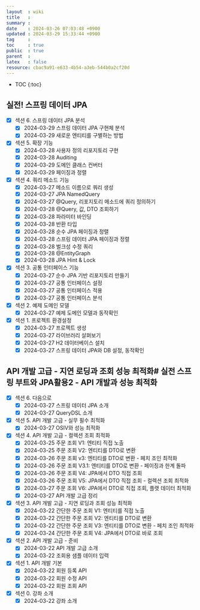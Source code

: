 ```yaml
---
layout  : wiki
title   : 
summary : 
date    : 2024-03-26 07:03:48 +0900
updated : 2024-03-29 15:33:44 +0900
tag     : 
toc     : true
public  : true
parent  : 
latex   : false
resource: cbac9a91-e633-4b54-a3eb-544b0a2cf20d
---
```

* TOC
{:toc}
## 실전! 스프링 데이터 JPA
* [X] 섹션 6. 스프링 데이터 JPA 분석
    * [X] 2024-03-29 스프링 데이터 JPA 구현체 분석
    * [X] 2024-03-29 새로운 엔티티를 구별하는 방법
* [X] 섹션 5. 확장 기능
    * [X] 2024-03-28 사용자 정의 리포지토리 구현
    * [X] 2024-03-28 Auditing
    * [X] 2024-03-29 도메인 클래스 컨버터
    * [X] 2024-03-29 페이징과 정렬
* [X] 섹션 4. 쿼리 메소드 기능
    * [X] 2024-03-27 메소드 이름으로 쿼리 생성
    * [X] 2024-03-27 JPA NamedQuery
    * [X] 2024-03-27 @Query, 리포지토리 메소드에 쿼리 정의하기
    * [X] 2024-03-28 @Query, 값, DTO 조회하기
    * [X] 2024-03-28 파라미터 바인딩
    * [X] 2024-03-28 반환 타입
    * [X] 2024-03-28 순수 JPA 페이징과 정렬
    * [X] 2024-03-28 스프링 데이터 JPA 페이징과 정렬
    * [X] 2024-03-28 벌크성 수정 쿼리
    * [X] 2024-03-28 @EntityGraph
    * [X] 2024-03-28 JPA Hint & Lock
* [X] 섹션 3. 공통 인터페이스 기능
    * [X] 2024-03-27 순수 JPA 기반 리포지토리 만들기
    * [X] 2024-03-27 공통 인터페이스 설정
    * [X] 2024-03-27 공통 인터페이스 적용
    * [X] 2024-03-27 공통 인터페이스 분석
* [X] 섹션 2. 예제 도메인 모델
    * [X] 2024-03-27 예제 도메인 모델과 동작확인
* [X] 섹션 1. 프로젝트 환경설정
    * [X] 2024-03-27 프로젝트 생성
    * [X] 2024-03-27 라이브러리 살펴보기
    * [X] 2024-03-27 H2 데이터베이스 설치
    * [X] 2024-03-27 스프링 데이터 JPA와 DB 설정, 동작확인

## API 개발 고급 - 지연 로딩과 조회 성능 최적화# 실전 스프링 부트와 JPA활용2 - API 개발과 성능 최적화
* [X] 섹션 6. 다음으로
    * [X] 2024-03-27 스프링 데이터 JPA 소개
    * [X] 2024-03-27 QueryDSL 소개
* [X] 섹션 5. API 개발 고급 - 실무 필수 최적화
    * [X] 2024-03-27 OSIV와 성능 최적화
* [X] 섹션 4. API 개발 고급 - 컬렉션 조회 최적화
    * [X] 2024-03-25 주문 조회 V1: 엔티티 직접 노출
    * [X] 2024-03-25 주문 조회 V2: 엔티티를 DTO로 변환
    * [X] 2024-03-26 주문 조회 v3: 엔티티를 DTO로 변환 - 페치 조인 최적화
    * [X] 2024-03-26 주문 조회 V3.1: 엔티티를 DTO로 변환 - 페이징과 한계 돌파
    * [X] 2024-03-26 주문 조회 V4: JPA에서 DTO 직접 조회
    * [X] 2024-03-26 주문 조회 V5: JPA에서 DTO 직접 조회 - 컬렉션 조회 최적화
    * [X] 2024-03-27 주문 조회 V6: JPA에서 DTO로 직접 조회, 플랫 데이터 최적화
    * [X] 2024-03-27 API 개발 고급 정리
* [X] 섹션 3. API 개발 고급 - 지연 로딩과 조회 성능 최적화
    * [X] 2024-03-22 간단한 주문 조회 V1: 엔티티를 직접 노출
    * [X] 2024-03-22 간단한 주문 조회 V2: 엔티티를 DTO로 변환
    * [X] 2024-03-22 간단한 주문 조회 V3: 엔티티를 DTO로 변환 - 페치 조인 최적화
    * [X] 2024-03-24 간단한 주문 조회 V4: JPA에서 DTO로 바로 조회
* [X] 섹션 2. API 개발 고급 - 준비
    * [X] 2024-03-22 API 개발 고급 소개
    * [X] 2024-03-22 조회용 샘플 데이터 입력
* [X] 섹션 1. API 개발 기본
    * [X] 2024-03-22 회원 등록 API
    * [X] 2024-03-22 회원 수정 API
    * [X] 2024-03-22 회원 조회 API
* [X] 섹션 0. 강좌 소개
    * [X] 2024-03-22 강좌 소개
